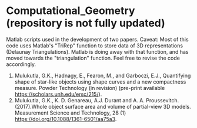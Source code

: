 # Computational_Geometry (repository is not fully updated)

Matlab scripts used in the development of two papers. 
Caveat: Most of this code uses Matlab's "TriRep" function to store data of 3D representations (Delaunay Triangulations). Matlab is doing away with that function, and has moved towards the "triangulation" function.  Feel free to revise the code accordingly.
1.	Mulukutla, G.K., Hadnagy, E., Fearon, M., and Garboczi, E.J., Quantifying shape of star-like objects using shape curves and a new compactness measure.  Powder Technology (in revision)
(pre-print available https://scholars.unh.edu/ersc/215/).
2.	Mulukutla, G.K., K. D. Genareau, A.J. Durant and A. A. Proussevitch.  (2017).Whole object surface area and volume of partial-view 3D models.
Measurement Science and Technology, 28 (1) https://doi.org/10.1088/1361-6501/aa75a3.  

